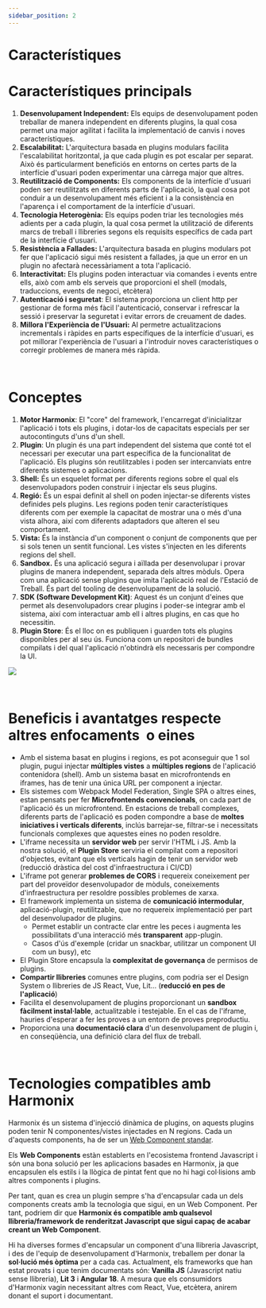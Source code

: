 ```yaml
---
sidebar_position: 2
---
```


# Característiques

# Característiques principals

1. **Desenvolupament Independent:** Els equips de desenvolupament poden treballar de manera independent en diferents plugins, la qual cosa permet una major agilitat i facilita la implementació de canvis i noves característiques.
2. **Escalabilitat:** L'arquitectura basada en plugins modulars facilita l'escalabilitat horitzontal, ja que cada plugin es pot escalar per separat. Això és particularment beneficiós en entorns on certes parts de la interfície d'usuari poden experimentar una càrrega major que altres.
3. **Reutilització de Components:** Els components de la interfície d'usuari poden ser reutilitzats en diferents parts de l'aplicació, la qual cosa pot conduir a un desenvolupament més eficient i a la consistència en l'aparença i el comportament de la interfície d'usuari.
4. **Tecnologia Heterogènia:** Els equips poden triar les tecnologies més adients per a cada plugin, la qual cosa permet la utilització de diferents marcs de treball i llibreries segons els requisits específics de cada part de la interfície d'usuari.
5. **Resistència a Fallades:** L'arquitectura basada en plugins modulars pot fer que l'aplicació sigui més resistent a fallades, ja que un error en un plugin no afectarà necessàriament a tota l'aplicació.
6. **Interactivitat:** Els plugins poden interactuar via comandes i events entre ells, això com amb els serveis que proporcioni el shell (modals, traduccions, events de negoci, etcètera)
7. **Autenticació i seguretat**: El sistema proporciona un client http per gestionar de forma més fàcil l'autenticació, conservar i refrescar la sessió i preservar la seguretat i evitar errors de creuament de dades.
8. **Millora l'Experiència de l'Usuari:** Al permetre actualitzacions incrementals i ràpides en parts específiques de la interfície d'usuari, es pot millorar l'experiència de l'usuari a l'introduir noves característiques o corregir problemes de manera més ràpida.

<br/>

# Conceptes

1. **Motor Harmonix**: El "core" del framework, l'encarregat d'inicialitzar l'aplicació i tots els plugins, i dotar-los de capacitats especials per ser autocontinguts d'uns d'un shell.
2. **Plugin**: Un plugin és una part independent del sistema que conté tot el necessari per executar una part específica de la funcionalitat de l'aplicació. Els plugins són reutilitzables i poden ser intercanviats entre diferents sistemes o aplicacions.
3. **Shell:** És un esquelet format per diferents regions sobre el qual els desenvolupadors poden construir i injectar els seus plugins.
4. **Regió:** És un espai definit al shell on poden injectar-se diferents vistes definides pels plugins. Les regions poden tenir característiques diferents com per exemple la capacitat de mostrar una o més d'una vista alhora, així com diferents adaptadors que alteren el seu comportament.
5. **Vista:** És la instància d'un component o conjunt de components que per si sols tenen un sentit funcional. Les vistes s'injecten en les diferents regions del shell.
6. **Sandbox.** És una aplicació segura i aïllada per desenvolupar i provar plugins de manera independent, separada dels altres mòduls. Opera com una aplicació sense plugins que imita l'aplicació real de l'Estació de Treball. És part del tooling de desenvolupament de la solució.
7. **SDK (Software Development Kit)**: Aquest és un conjunt d'eines que permet als desenvolupadors crear plugins i poder-se integrar amb el sistema, així com interactuar amb ell i altres plugins, en cas que ho necessitin.
8. **Plugin Store**: És el lloc on es publiquen i guarden tots els plugins disponibles per al seu ús. Funciona com un repositori de bundles compilats i del qual l'aplicació n'obtindrà els necessaris per compondre la UI.

  

![](https://t9012015559.p.clickup-attachments.com/t9012015559/60d2fe59-dd78-406e-8701-cea5bdc2d40f/image.png)


<br/>

# Beneficis i avantatges respecte altres enfocaments  o eines

*   Amb el sistema basat en plugins i regions, es pot aconseguir que 1 sol plugin, pugui injectar **múltiples vistes** a **múltiples regions** de l'aplicació contenidora (shell). Amb un sistema basat en microfrontends en iframes, has de tenir una única URL per component a injectar.
*   Els sistemes com Webpack Model Federation, Single SPA o altres eines, estan pensats per fer **Microfrontends convencionals**, on cada part de l'aplicació és un microfrontend. En estacions de treball complexes, diferents parts de l'aplicació es poden compondre a base de **moltes iniciatives i verticals diferents**, inclús barrejar-se, filtrar-se i necessitats funcionals complexes que aquestes eines no poden resoldre.
*   L'iframe necessita un **servidor web** per servir l'HTML i JS. Amb la nostra solució, el **Plugin Store** serviria el compilat com a repositori d'objectes, evitant que els verticals hagin de tenir un servidor web (reducció dràstica del cost d'infraestructura i CI/CD)
*   L'iframe pot generar **problemes de CORS** i requereix coneixement per part del proveïdor desenvolupador de mòduls, coneixements d'infraestructura per resoldre possibles problemes de xarxa.
*   El framework implementa un sistema de **comunicació intermodular**, aplicació-plugin, reutilitzable, que no requereix implementació per part del desenvolupador de plugins.
    *   Permet establir un contracte clar entre les peces i augmenta les possibilitats d'una interacció més **transparent** app-plugin.
    *   Casos d'ús d'exemple (cridar un snackbar, utilitzar un component UI com un busy), etc
*   El Plugin Store encapsula la **complexitat de governança** de permisos de plugins.
*   **Compartir llibreries** comunes entre plugins, com podria ser el Design System o llibreries de JS React, Vue, Lit... (**reducció en pes de l'aplicació**)
*   Facilita el desenvolupament de plugins proporcionant un **sandbox fàcilment instal·lable**, actualitzable i testejable. En el cas de l'iframe, hauries d'esperar a fer les proves a un entorn de proves preproductiu.
*   Proporciona una **documentació clara** d'un desenvolupament de plugin i, en conseqüència, una definició clara del flux de treball.


<br/>

# Tecnologies compatibles amb Harmonix

Harmonix és un sistema d'injecció dinàmica de plugins, on aquests plugins poden tenir N componentes/vistes injectades en N regions. Cada un d'aquests components, ha de ser un [Web Component standar](https://developer.mozilla.org/es/docs/Web/API/Web_components).

Els **Web Components** estàn establerts en l'ecosistema frontend Javascript i són una bona solució per les aplicacions basades en Harmonix, ja que encapsulen els estils i la llògica de pintat fent que no hi hagi col·lisions amb altres components i plugins.

Per tant, quan es crea un plugin sempre s'ha d'encapsular cada un dels components creats amb la tecnologia que sigui, en un Web Component. Per tant, podriem dir que **Harmonix és compatible amb qualsevol llibreria/framework de renderitzat Javascript que sigui capaç de acabar creant un Web Component**.

Hi ha diverses formes d'encapsular un component d'una llibreria Javascript, i des de l'equip de desenvolupament d'Harmonix, treballem per donar la **sol·lució més òptima** per a cada cas. Actualment, els frameworks que han estat provats i que tenim documentats són: **Vanilla JS** (Javascript natiu sense llibreria), **Lit 3** i **Angular 18**. A mesura que els consumidors d'Harmonix vagin necessitant altres com React, Vue, etcètera, anirem donant el suport i documentant.
